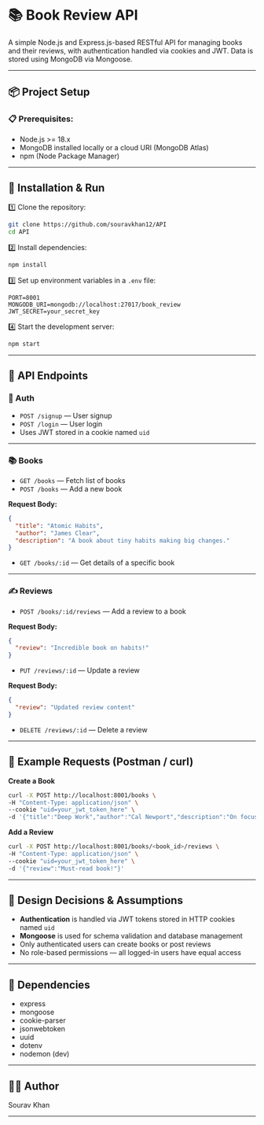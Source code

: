 # 📚 Book Review API

A simple Node.js and Express.js-based RESTful API for managing books and their reviews, with authentication handled via cookies and JWT. Data is stored using MongoDB via Mongoose.

---

## 📦 Project Setup

### 📋 Prerequisites:
- Node.js >= 18.x  
- MongoDB installed locally or a cloud URI (MongoDB Atlas)  
- npm (Node Package Manager)

---

## 🚀 Installation & Run

1️⃣ Clone the repository:
```bash
git clone https://github.com/souravkhan12/API
cd API
```

2️⃣ Install dependencies:
```bash
npm install
```

3️⃣ Set up environment variables in a `.env` file:
```env
PORT=8001
MONGODB_URI=mongodb://localhost:27017/book_review
JWT_SECRET=your_secret_key
```

4️⃣ Start the development server:
```bash
npm start
```

---

## 📖 API Endpoints

### 🔐 Auth
- `POST /signup` — User signup  
- `POST /login` — User login  
- Uses JWT stored in a cookie named `uid`

---

### 📚 Books

- `GET /books` — Fetch list of books  
- `POST /books` — Add a new book  

**Request Body:**
```json
{
  "title": "Atomic Habits",
  "author": "James Clear",
  "description": "A book about tiny habits making big changes."
}
```

- `GET /books/:id` — Get details of a specific book

---

### ✍️ Reviews

- `POST /books/:id/reviews` — Add a review to a book  

**Request Body:**
```json
{
  "review": "Incredible book on habits!"
}
```

- `PUT /reviews/:id` — Update a review  

**Request Body:**
```json
{
  "review": "Updated review content"
}
```

- `DELETE /reviews/:id` — Delete a review

---

## 📜 Example Requests (Postman / curl)

**Create a Book**
```bash
curl -X POST http://localhost:8001/books \
-H "Content-Type: application/json" \
--cookie "uid=your_jwt_token_here" \
-d '{"title":"Deep Work","author":"Cal Newport","description":"On focused success."}'
```

**Add a Review**
```bash
curl -X POST http://localhost:8001/books/<book_id>/reviews \
-H "Content-Type: application/json" \
--cookie "uid=your_jwt_token_here" \
-d '{"review":"Must-read book!"}'
```

---

## 📌 Design Decisions & Assumptions

- **Authentication** is handled via JWT tokens stored in HTTP cookies named `uid`
- **Mongoose** is used for schema validation and database management
- Only authenticated users can create books or post reviews
- No role-based permissions — all logged-in users have equal access

---

## 📎 Dependencies

- express  
- mongoose  
- cookie-parser  
- jsonwebtoken  
- uuid  
- dotenv  
- nodemon (dev)

---

## 👨‍💻 Author

Sourav Khan

---
